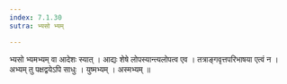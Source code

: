 ```yaml
---
index: 7.1.30
sutra: भ्यसो भ्यम्

---
```

 भ्यसो भ्यमभ्यम् वा आदेशः स्यात् । आद्यः शेषे लोपस्यान्त्यलोपत्व एव । तत्राङ्गवृत्तपरिभाषया एत्वं न । अभ्यम् तु पक्षद्वयेऽपि साधुः । युष्मभ्यम् । अस्मभ्यम् ॥